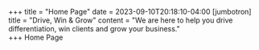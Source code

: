 +++
title = "Home Page"
date = 2023-09-10T20:18:10-04:00
[jumbotron]
    title = "Drive, Win & Grow"
    content = "We are here to help you drive differentiation, win clients and grow your business."  
+++
Home Page
